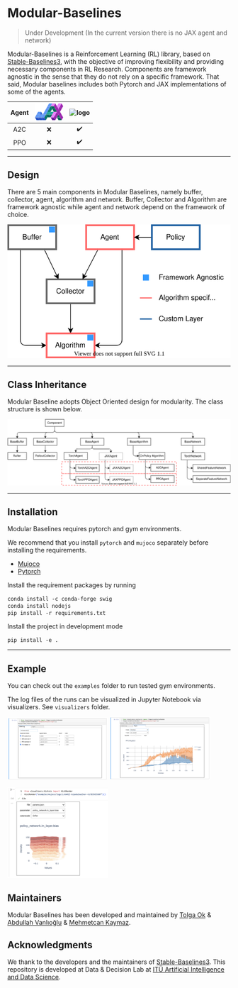 # Modular-Baselines

> Under Development (In the current version there is no JAX agent and network)

Modular-Baselines is a Reinforcement Learning (RL) library, based on [Stable-Baselines3](https://github.com/DLR-RM/stable-baselines3), with the objective of improving flexibility and providing necessary components in RL Research. Components are framework agnostic in the sense that they do not rely on a specific framework. That said, Modular baselines includes both Pytorch and JAX implementations of some of the agents.

| Agent |  <img src="https://raw.githubusercontent.com/google/jax/main/images/jax_logo_250px.png" width = 64px alt="logo"></img> | <img src="https://pytorch.org/assets/images/pytorch-logo.png" width = 50px  height = 50px alt="logo"></img> |
|:-----:|:---------:|:---------:|
|  A2C  |:x:|:heavy_check_mark:|
|  PPO  |:x:|:heavy_check_mark:|

- - -
## Design

There are 5 main components in Modular Baselines, namely buffer, collector, agent, algorithm and network. Buffer, Collector and Algorithm are framework agnostic while agent and network depend on the framework of choice.

<img src="./docs/design.svg">

- - -

## Class Inheritance

Modular Baseline adopts Object Oriented design for modularity. The class structure is shown below.

<img src="./docs/class_inheritance.svg">

- - -
## Installation

Modular Baselines requires pytorch and gym environments.

We recommend that you install ```pytorch``` and ```mujoco``` separately before installing the requirements. 

- [Mujoco](https://github.com/openai/mujoco-py)
- [Pytorch](https://pytorch.org/get-started/locally/) 

Install the requirement packages by running

```
conda install -c conda-forge swig
conda install nodejs
pip install -r requirements.txt
```

Install the project in development mode

```
pip install -e .
```

- - -
## Example

You can check out the ```examples``` folder to run tested gym environments.

The log files of the runs can be visualized in Jupyter Notebook via visualizers. See ```visualizers``` folder.

<p float="left">
  <img src="docs/notebook-renderer-1.png" width="45%" />
  <img src="docs/notebook-renderer-2.png" width="45%" />
</p>
<p float="left">
<img src="docs/notebook-renderer-3.png" width="45%" />
<!-- <img src="docs/notebook-renderer-4.png" width="45%" /> -->
</p>

## Maintainers

Modular Baselines has been developed and maintained by [Tolga Ok](https://tolgaok.github.io./) & [Abdullah Vanlıoğlu](https://github.com/AbdullahVanlioglu) & [Mehmetcan Kaymaz](https://github.com/MehmetcanKaymaz).

## Acknowledgments

We thank to the developers and the maintainers of [Stable-Baselines3](https://github.com/DLR-RM/stable-baselines3). This repository is developed at Data & Decision Lab at [ITÜ Artificial Intelligence and Data Science](https://ai.itu.edu.tr).